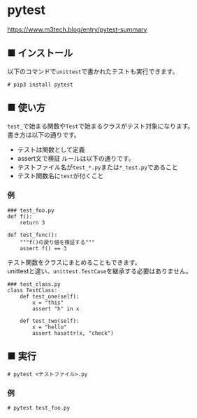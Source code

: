 # pytest
https://www.m3tech.blog/entry/pytest-summary
## ■ インストール
以下のコマンドで`unittest`で書かれたテストも実行できます。
```
# pip3 install pytest
```
## ■ 使い方
`test_`で始まる関数や`Test`で始まるクラスがテスト対象になります。  
書き方は以下の通りです。
- テストは関数として定義
- assert文で検証
ルールは以下の通りです。
- テストファイル名が`test_*.py`または`*_test.py`であること
- テスト関数名に`test`が付くこと
### 例
```
### test_foo.py
def f():
    return 3

def test_func():
    """f()の戻り値を検証する"""
    assert f() == 3
```
テスト関数をクラスにまとめることもできます。  
unittestと違い、`unittest.TestCase`を継承する必要はありません。
```
### test_class.py
class TestClass:
    def test_one(self):
        x = "this"
        assert "h" in x
        
    def test_two(self):
        x = "hello"
        assert hasattr(x, "check")
```
## ■ 実行
```
# pytest <テストファイル>.py
```
### 例
```
# pytest test_foo.py
```
